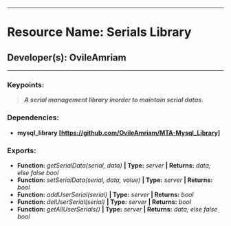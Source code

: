 ***
# Resource Name: Serials Library
## Developer(s): OvileAmriam
***

### Keypoints:
> ***A serial management library inorder to maintain serial datas.***

### Dependencies:
  - **mysql_library [https://github.com/OvileAmriam/MTA-Mysql_Library]**

### Exports:
  - **Function:** _getSerialData(serial, data)_ **| Type:** _server_ **| Returns:** _data; else false bool_
  - **Function:** _setSerialData(serial, data, value)_ **| Type:** _server_ **| Returns:** _bool_
  - **Function:** _addUserSerial(serial)_ **| Type:** _server_ **| Returns:** _bool_
  - **Function:** _delUserSerial(serial)_ **| Type:** _server_ **| Returns:** _bool_
  - **Function:** _getAllUserSerials()_ **| Type:** _server_ **| Returns:** _data; else false bool_
